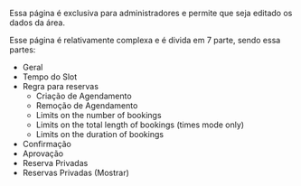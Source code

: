 Essa página é exclusiva para administradores e permite que seja editado os dados da área. 

Esse página é relativamente complexa e é divida em 7 parte,  sendo essa partes:
- Geral
- Tempo do Slot
- Regra para reservas
	- Criação de Agendamento
	- Remoção de Agendamento
	- Limits on the number of bookings
	- Limits on the total length of bookings (times mode only)
	- Limits on the duration of bookings
- Confirmação
- Aprovação
- Reserva Privadas
- Reservas Privadas (Mostrar)

